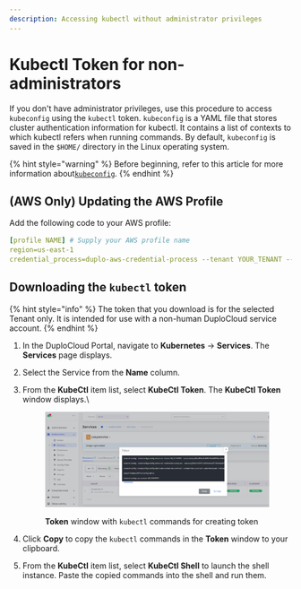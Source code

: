 ```yaml
---
description: Accessing kubectl without administrator privileges
---
```


# Kubectl Token for non-administrators

If you don't have administrator privileges, use this procedure to access `kubeconfig` using the `kubectl` token. `kubeconfig` is a YAML file that stores cluster authentication information for kubectl. It contains a list of contexts to which kubectl refers when running commands. By default, `kubeconfig` is saved in the `$HOME/` directory in the Linux operating system.

{% hint style="warning" %}
Before beginning, refer to this article for more information about[`kubeconfig`](https://kubernetes.io/docs/concepts/configuration/organize-cluster-access-kubeconfig/).
{% endhint %}

## (AWS Only) Updating the AWS Profile

Add the following code to your AWS profile:

```yaml
[profile NAME] # Supply your AWS profile name
region=us-east-1
credential_process=duplo-aws-credential-process --tenant YOUR_TENANT --host --interactive
```

## Downloading the `kubectl` token

{% hint style="info" %}
The token that you download is for the selected Tenant only. It is intended for use with a non-human DuploCloud service account.
{% endhint %}

1. In the DuploCloud Portal, navigate to **Kubernetes** -> **Services**. The **Services** page displays.
2. Select the Service from the **Name** column.
3.  From the **KubeCtl** item list, select **KubeCtl Token**. The **KubeCtl Token** window displays.\


    <figure><img src="../../.gitbook/assets/Screenshot (350).png" alt=""><figcaption><p><strong>Token</strong> window with <code>kubectl</code> commands for creating token</p></figcaption></figure>
4. Click **Copy** to copy the `kubectl` commands in the **Token** window to your clipboard.
5. From the **KubeCtl** item list, select **KubeCtl Shell** to launch the shell instance. Paste the copied commands into the shell and run them.
